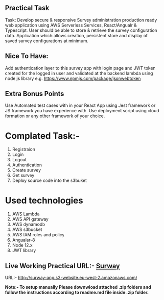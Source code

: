 ## Practical Task
Task: Develop secure & responsive Survey administration production ready web application using AWS Serverless Services, React/Angualr & Typescript. User should be able to store & retrieve the survey configuration data. Application which allows creation, persistent store and display of saved survey configurations at minimum.
## Nice To Have:
Add authentication layer to this survey app with login page and JWT token created for the logged in user and validated at the backend lambda using node js library e.g. https://www.npmjs.com/package/jsonwebtoken
## Extra Bonus Points
Use Automated test cases with in your React App using Jest framework or JS framework you have experience with.
Use deployment script using cloud formation or any other framework of your choice.

# Complated Task:- 
1. Registraion
2. Login
3. Logout
4. Authentication
5. Create survey
6. Get survey
7. Deploy source code into the s3buket

# Used technologies
1. AWS Lambda
2. AWS API gateway
3. AWS dynamodb
4. AWS s3bucket
5. AWS IAM roles and policy
6. Angualar-8
7. Node 12.x
8. JWT library

## Live Working Practical URL:- [Surway](http://surway-app.s3-website.eu-west-2.amazonaws.com/)
URL:- http://surway-app.s3-website.eu-west-2.amazonaws.com/

**Note:- To setup manually Please downwload attached .zip folders and follow the instructions according to readme.md file inside .zip folder.**
